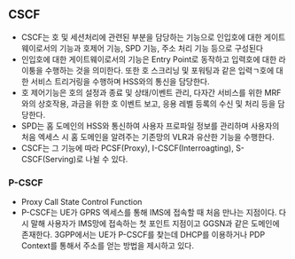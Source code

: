 ## CSCF

- CSCF는 호 및 세션처리에 관련된 부분을 담당하는 기능으로 인입호에 대한 게이트웨이로서의 기능과 호제어 기능, SPD 기능, 주소 처리 기능 등으로 구성된다
- 인입호에 대한 게이트웨이로서의 기능은 Entry Point로 동작하고 입력호에 대한 라이퉁을 수행하는 것을 의미한다. 또한 호 스크리닝 및 포워팅과 같은 입력ㄱ호에 대한 서비스 트리거링을 수행하며 HSS와의 통신을 담당한다.
- 호 제어기능은 호의 설정과 종료 및 상태/이벤트 관리, 다자간 서비스를 위한 MRF와의 상호작용, 과금을 위한 호 이벤트 보고, 응용 레벨 등록의 수신 및 처리 등을 담당한다.
- SPD는 홈 도메인의 HSS와 통신하여 사용자 프로파일 정보를 관리하며 사용자의 처음 엑세스 시 홈 도메인을 알려주는 기존망의 VLR과 유산한 기능을 수행한다.
- CSCF는 그 기능에 따라 PCSF(Proxy), I-CSCF(Interroagting), S-CSCF(Serving)로 나뉠 수 있다.

### P-CSCF

- Proxy Call State Control Function
- P-CSCF는 UE가 GPRS 엑세스를 통해 IMS에 접속할 때 처음 만나는 지점이다. 다시 말해 사용자가 IMS망에 접속하는 첫 포인트 지점이고  GGSN과 같은 도메인에 존재한다. 3GPP에서는 UE가 P-CSCF를 찾는데 DHCP를 이용하거나 PDP Context를 통해서 주소를 얻는 방법을 제시하고 있다.